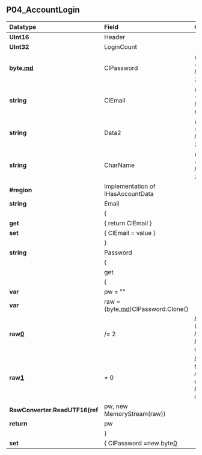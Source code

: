 ## P04\_AccountLogin ##
| **Datatype** | **Field** | **Comment** |
|:-------------|:----------|:------------|
| **UInt16**   | Header    |             |
| **UInt32**   | LoginCount |             |
| **byte[.md](.md)** | ClPassword | _(ConstSize = true, MaxSize = 24)_ |
| **string**   | ClEmail   | _(ConstSize = false, MaxSize = 64)_ |
| **string**   | Data2     | _(ConstSize = false, MaxSize = 20)_ |
| **string**   | CharName  | _(ConstSize = false, MaxSize = 20)_ |
| **#region**  | Implementation of IHasAccountData |             |
| **string**   | Email     |             |
|              | {         |             |
| **get**      | { return ClEmail } |             |
| **set**      | { ClEmail = value } |             |
|              | }         |             |
| **string**   | Password  |             |
|              | {         |             |
|              | get       |             |
|              | {         |             |
| **var**      | pw = ""   |             |
| **var**      | raw = (byte[.md](.md))ClPassword.Clone() |             |
| **raw[0](0.md)** | /= 2      | _because UTF16 has 2 bytes per character_  |
| **raw[1](1.md)** | = 0       | _because that was not set correctly by the client_  |
| **RawConverter.ReadUTF16(ref** | pw, new MemoryStream(raw)) |             |
| **return**   | pw        |             |
|              | }         |             |
| **set**      | { ClPassword =new byte[0](0.md) |             |